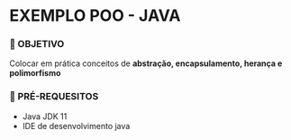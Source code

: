 # EXEMPLO POO - JAVA

### 🎯 OBJETIVO

Colocar em prática conceitos de <b> abstração, encapsulamento, herança e polimorfismo </b>

### 🚧 PRÉ-REQUESITOS

<ul>
  <li>Java JDK 11</li>
  <li>IDE de desenvolvimento java</li>
</ul>


